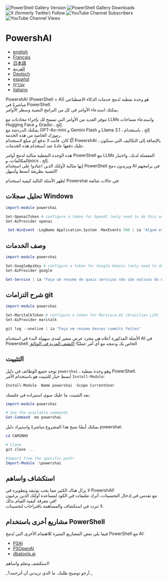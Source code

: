 ﻿![PowerShell Gallery Version](https://img.shields.io/powershellgallery/v/powershai)
![PowerShell Gallery Downloads](https://img.shields.io/powershellgallery/dt/powershai)
![X (formerly Twitter) Follow](https://img.shields.io/twitter/follow/iatalking)
![YouTube Channel Subscribers](https://img.shields.io/youtube/channel/subscribers/UCtNVhWslzx_yjbIX8JIYang)
![YouTube Channel Views](https://img.shields.io/youtube/channel/views/UCtNVhWslzx_yjbIX8JIYang)


# PowershAI

* [english](/docs/en-US/START-README.md)
* [Français](/docs/fr-FR/START-README.md)
* [日本語](/docs/ja-JP/START-README.md)
* [العربية](/docs/ar-SA/START-README.md)
* [Deutsch](/docs/de-DE/START-README.md)
* [español](/docs/es-ES/START-README.md)
* [עברית](/docs/he-IL/START-README.md)
* [italiano](/docs/it-IT/START-README.md)

PowershAI (PowerShell + AI) هو وحدة نمطية تُدمج خدمات الذكاء الاصطناعي مباشرةً في PowerShell.  
يمكنك استدعاء الأوامر في كل من البرامج النصية وسطر الأوامر.  

تتوفر العديد من الأوامر التي تسمح لك بإجراء محادثات مع LLMs واستدعاء مساحات Hugging Face و Gradio ، إلخ.  
يمكنك الدردشة مع GPT-4o-mini و Gemini Flash و Llama 3.1 ، إلخ ، باستخدام رموزك الخاصة من هذه الخدمة.  
أيًّا كان، فأنت لا تدفع أي مبلغ لاستخدام PowershAI ، بالإضافة إلى التكاليف التي ستكون عليك دفعها عادةً عند استخدام هذه الخدمات.  

هذه الوحدة النمطية مثالية لدمج أوامر PowerShell مع LLMs المفضلة لديك، واختبار المكالمات، وpocs ، إلخ.  
إنها مثالية لأولئك الذين اعتادوا على استخدام PowerShell ويريدون دمج AI في برامجهم النصية بطريقة أبسط وأسهل!

تُظهر الأمثلة التالية كيفية استخدام Powershai في حالات شائعة:

## تحليل سجلات Windows 
```powershell 
import-module powershai 

Set-OpenaiToken # configure a token for OpenAI (only need to do this once)
Set-AiProvider openai 

 Get-WinEvent -LogName Application,System -MaxEvents 500 | ia "Algum evento importante?"
```

## وصف الخدمات 
```powershell 
import-module powershai 

Set-GoogleApiKey # configure a token for Google Gemini (only need to do this once)
Set-AiProvider google

Get-Service | ia "Faça um resumo de quais serviços não são nativos do Windows e podem representar um risco"
```

## شرح التزامات git 
```powershell 
import-module powershai 

Set-MaritalkToken # configure a token for Maritaca.AI (brazilian LLM)
Set-AiProvider maritalk

git log --oneline | ia "Faça um resumo desses commits feitos"
```


الأمثلة المذكورة أعلاه هي مجرد عرض صغير لمدى سهولة البدء في استخدام AI في Powershell الخاص بك ودمجه مع أي أمر عمليًا!
[اكتشف المزيد في الوثائق](docs/pt-BR)

## التثبيت

توجد جميع الوظائف في دليل `powershai` ، وهو وحدة نمطية PowerShell.  
أبسط خيار للتثبيت هو باستخدام الأمر `Install-Module`:

```powershell
Install-Module -Name powershai -Scope CurrentUser
```

بعد التثبيت، ما عليك سوى استيراده في جلستك:

```powershell
import-module powershai

# See the available commands
Get-Command -mo powershai
```

يمكنك أيضًا نسخ هذا المشروع مباشرةً واستيراد دليل powershai:

```powershell
cd CAMINHO

# Clone
git clone ...

#Import from the specific path!
Import-Module .\powershai
```

## استكشاف واساهم

لا يزال هناك الكثير مما يجب توثيقه وتطويره في PowershAI!  
مع تقدمي في إدخال التحسينات، أترك تعليقات في الكود لمساعدة أولئك الذين يرغبون في معرفة كيفية القيام بذلك!  
لا تتردد في استكشاف والمساهمة باقتراحات لتحسينات.

## مشاريع أخرى باستخدام PowerShell

فيما يلي بعض المشاريع المثيرة للاهتمام الأخرى التي تُدمج PowerShell مع AI:

- [PSAI](https://github.com/dfinke/PSAI)
- [PSOpenAI](https://github.com/mkht/PSOpenAI)
- [dbatools.ai](https://github.com/potatoqualitee/dbatools.ai)

استكشف وتعلم واساهم!




<!--PowershaiAiDocBlockStart-->
_أرجو توضيح طلبك. ما الذي تريدني أن أترجمه؟ 
_
<!--PowershaiAiDocBlockEnd-->
